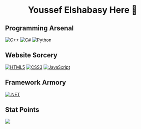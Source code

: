 <h1 align="center">Youssef Elshabasy Here 👋</h1>

## Programming Arsenal
[![C++](https://img.shields.io/badge/C%2B%2B-00599C?style=for-the-badge&logo=c%2B%2B&logoColor=white)](https://www.cplusplus.com/)
[![C#](https://img.shields.io/badge/C%23-239120?style=for-the-badge&logo=c-sharp&logoColor=white)](https://docs.microsoft.com/en-us/dotnet/csharp/)
[![Python](https://img.shields.io/badge/Python-14354C?style=for-the-badge&logo=python&logoColor=white)](https://www.python.org/)

## Website Sorcery
[![HTML5](https://img.shields.io/badge/HTML5-E34F26?style=for-the-badge&logo=html5&logoColor=white)](https://html.com/)
[![CSS3](https://img.shields.io/badge/CSS3-1572B6?style=for-the-badge&logo=css3&logoColor=white)](https://developer.mozilla.org/en-US/docs/Web/CSS)
[![JavaScript](https://img.shields.io/badge/JavaScript-F7DF1E?style=for-the-badge&logo=javascript&logoColor=black)](https://www.javascript.com/)

## Framework Armory
[![.NET](https://img.shields.io/badge/.NET-5C2D91?style=for-the-badge&logo=.net&logoColor=white)](https://dotnet.microsoft.com/en-us/)

## Stat Points
<p><img src="https://github-readme-stats.vercel.app/api?username=juke-duke&theme=blue-green" /></p
[![Top Langs](https://github-readme-stats.vercel.app/api/top-langs/?username=juke-duke)](https://github.com/chen1571/github-readme-stats)
